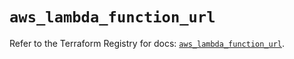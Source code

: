 # `aws_lambda_function_url`

Refer to the Terraform Registry for docs: [`aws_lambda_function_url`](https://registry.terraform.io/providers/hashicorp/aws/6.6.0/docs/resources/lambda_function_url).
